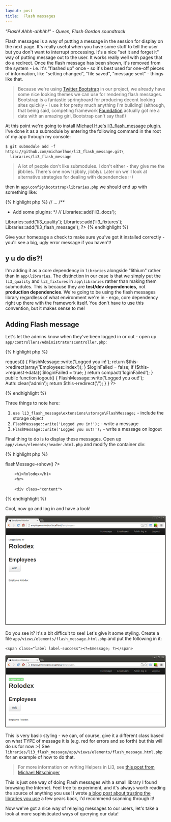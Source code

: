 ```yaml
---
layout: post
title:  Flash messages
---
```


_"Flash! Ahhh-ahhhh!" - Queen, Flash Gordon soundtrack_

Flash messages is a way of putting a message in the session for display on the next page. It's really useful when you have some stuff to tell the user but you don't want to interrupt processing. It's a nice "set it and forget it" way of putting message out to the user. It works really well with pages that do a redirect. Once the flash message has been shown, it's removed from the system - i.e. it's "flashed up" once - so it's best used for one-off pieces of information, like "setting changed", "file saved", "message sent" - things like that.

> Because we're using [Twitter Bootstrap](http://getbootstrap.com) in our project, we already have some nice looking themes we can use for rendering flash messages. Bootstrap is a fantastic springboard for producing decent looking sites quickly - I use it for pretty much anything I'm building! (although, that being said, competing framework [Foundation](http://foundation.zurb.com/) actually got me a date with an amazing girl, Bootstrap can't say that!)

At this point we're going to install [Michael Hue's li3_flash_message plugin](https://github.com/michaelhue/li3_flash_message). I've done it as a submodule by entering the following command in the root of my app through my console:

    $ git submodule add -f https://github.com/michaelhue/li3_flash_message.git\
      libraries/li3_flash_message

> A lot of people don't like submodules. I don't either - they give me the jibblies. There's one now! (jibbly, jibbly). Later on we'll look at alternative strategies for dealing with dependencies :-)

then in `app\config\bootstrap\libraries.php` we should end up with something like:

{% highlight php %}
// ...
/**
 * Add some plugins:
 */
// Libraries::add('li3_docs');

Libraries::add('li3_quality');
Libraries::add('li3_fixtures');
Libraries::add('li3_flash_message');
?>
{% endhighlight %}

Give your homepage a check to make sure you've got it installed correctly - you'll see a big, ugly error message if you haven't!

## y u do dis?!

I'm adding it as a core dependency in `libraries` alongside "lithium" rather than in `app\libraries`. The distinction in our case is that we simply put the `li3_quality` and `li3_fixtures` in `app\libraries` rather than making them submodules. This is because they are **test/dev dependencies**, not **production dependencies**. We're going to be using the flash messages library regardless of what environment we're in - ergo, core dependency right up there with the framework itself. You don't have to use this convention, but it makes sense to me!

## Adding Flash message

Let's let the admins know when they've been logged in or out - open up `app/controllers/AdministratorsController.php`:

{% highlight php %}
<?php
namespace app\controllers;

use lithium\security\Auth;
use li3_flash_message\extensions\storage\FlashMessage;

class AdministratorsController extends \lithium\action\Controller {
	public function login() {
		if (Auth::check('admin', $this->request)) {
            FlashMessage::write('Logged you in!');
			return $this->redirect(array('Employees::index'));
		}

		$loginFailed = false;
		if ($this->request->data){
			$loginFailed = true;
		}
		return compact('loginFailed');
	}

	public function logout() {
        FlashMessage::write('Logged you out!');
		Auth::clear('admin');
		return $this->redirect('/');
	}
}
?>
{% endhighlight %}

Three things to note here:

1. `use li3_flash_message\extensions\storage\FlashMessage;` - include the storage object
2. `FlashMessage::write('Logged you in!');` - write a message
3. `FlashMessage::write('Logged you out!');` - write a message on logout

Final thing to do is to display these messages. Open up `app/views/elements/header.html.php` and modify the container div:

{% highlight php %}
<?php
<!-- ... -->
    <div class="container">
        
        <?= $this->flashMessage->show() ?>
        
        <h1>Rolodex</h1>
        <hr>

        <div class="content">
{% endhighlight %}

Cool, now go and log in and have a look!

![Basic flash message](images/flash-plain.png)

Do you see it? It's a bit difficult to see! Let's give it some styling. Create a file `app/views/elements/flash_message.html.php` and put the following in it:

    <span class="label label-success"><?=$message; ?></span>

![Styled](images/flash-styled.png)

This is very basic styling - we can, of course, give it a different class based on what TYPE of message it is (e.g. red for errors and so forth) but this will do us for now :-) See `libraries/li3_flash_message/app/views/elements/flash_message.html.php` for an example of how to do that.

> For more information on writing Helpers in Li3, see [this post from Michael Nitschinger](http://nitschinger.at/Write-your-own-Helper-with-Lithium)

This is just one way of doing Flash messages with a small library I found browsing the Internet. Feel free to experiment, and it's always worth reading the source of anything you use! I wrote [a blog post about trusting the libraries you use](http://www.boxuk.com/blog/trusting-the-libraries-you-use/) a few years back, I'd recommend scanning through it!

Now we've got a nice way of relaying messages to our users, let's take a look at more sophisticated ways of querying our data!